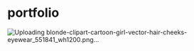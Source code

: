 # portfolio
![Uploading blonde-clipart-cartoon-girl-vector-hair-cheeks-eyewear_551841_wh1200.png…]()
